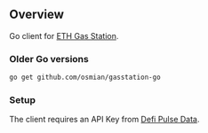 ## Overview

Go client for [ETH Gas Station](https://docs.ethgasstation.info/). 

### Older Go versions
```sh
go get github.com/osmian/gasstation-go
```

### Setup
The client requires an API Key from [Defi Pulse Data](https://data.defipulse.com/).
